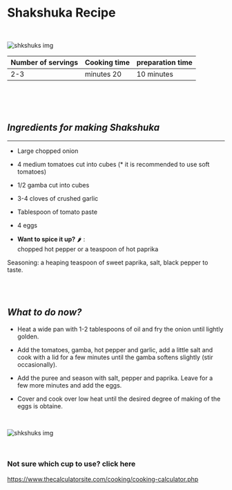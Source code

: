 # Shakshuka Recipe  

<br />


![shkshuks img](https://www.sonnentor.com/at/recipes/image-thumb__37446__recipe-detail-img/shakshuka-mit-feta.jpeg)

Number of servings | Cooking time | preparation time
------------------ | -------------| ----------------
|  2-3              | minutes 20   | 10 minutes

  <br />
  <br />
  <br />

## ***Ingredients for making Shakshuka*** 
---
- Large chopped onion

- 4 medium tomatoes cut into cubes (* it is recommended to use soft tomatoes)

- 1/2 gamba cut into cubes

- 3-4 cloves of crushed garlic

- Tablespoon of tomato paste

- 4 eggs

- **Want to spice it up?** :hot_pepper: :   
chopped hot pepper or a teaspoon of hot paprika

Seasoning: a heaping teaspoon of sweet paprika, salt, black pepper to taste.   

  <br />
  <br />

  ## ***What to do now?***

  - Heat a wide pan with 1-2 tablespoons of oil and fry the onion until lightly golden.  
  -  Add the tomatoes, gamba, hot pepper and garlic, add a little salt and cook with a lid for a few minutes until the gamba softens slightly (stir occasionally).

- Add the puree and season with salt, pepper and paprika. Leave for a few more minutes and add the eggs.

- Cover and cook over low heat until the desired degree of making of the eggs is obtaine. 

<br />


![shkshuks img](https://www.sweetsandlifestyle.com/wp-content/uploads/2019/01/Shakshuka-mit-Feta-Rezept-683x1024.jpg)


<br />

### **Not sure which cup to use? click here** ### 
https://www.thecalculatorsite.com/cooking/cooking-calculator.php







